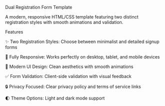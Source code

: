 Dual Registration Form Template

A modern, responsive HTML/CSS template featuring two distinct registration styles with smooth animations and validation.

Features

✨ Two Registration Styles: Choose between minimalist and detailed signup forms

📱 Fully Responsive: Works perfectly on desktop, tablet, and mobile devices

🎨 Modern UI Design: Clean aesthetics with smooth animations

✅ Form Validation: Client-side validation with visual feedback

🔒 Privacy Focused: Clear privacy policy and terms of service links

🌓 Theme Options: Light and dark mode support

